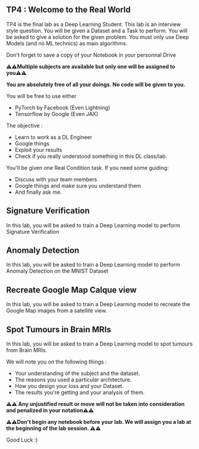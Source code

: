 ## TP4 : Welcome to the Real World

TP4 is the final lab as a Deep Learning Student. 
This lab is an interview style question. You will be given a Dataset and a Task to perform. You will be asked to give a solution for the given problem.
You must only use Deep Models (and no ML technics) as main algorithms. 

Don't forget to save a copy of your Notebook in your personnal Drive



**⚠️⚠️Multiple subjects are available but only one will be assigned to you⚠️⚠️**

**You are absolutely free of all your doings. No code will be given to you.**

You will be free to use either
* PyTorch by Facebook (Even Lightning)
* Tensorflow by Google (Even JAX)

The objective :
* Learn to work as a DL Engineer
* Google things
* Exploit your results
* Check if you really understood something in this DL class/lab.

You'll be given one Real Condition task. If you need some guiding:
* Discuss with your team members
* Google things and make sure you understand them
* And finally ask me.

## Signature Verification

In this lab, you will be asked to train a Deep Learning model to perform Signature Verification

## Anomaly Detection

In this lab, you will be asked to train a Deep Learning model to perform Anomaly Detection on the MNIST Dataset

## Recreate Google Map Calque view

In this lab, you will be asked to train a Deep Learning model to recreate the Google Map images from a satellite view.

## Spot Tumours in Brain MRIs

In this lab, you will be asked to train a Deep Learning model to spot tumours from Brain MRIs.



We will note you on the following things : 
* Your understanding of the subject and the dataset.
* The reasons you used a particular architecture.
* How you design your loss and your Dataset.
* The results you're getting and your analysis of them.

**⚠️⚠️ Any unjustified result or move will not be taken into consideration and penalized in your notation⚠️⚠️**

**⚠️⚠️Don't begin any notebook before your lab. We will assign you a lab at the beginning of the lab session. ⚠️⚠️**

Good Luck :)
